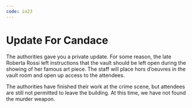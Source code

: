 ```yaml
---
code: io23
---
```


# Update For Candace

The authorities gave you a private update. For some reason, the late Roberta Rossi left instructions that the vault should be left open during the showing of her famous art piece. The staff will place hors d’oeuvres in the vault room and open up access to the attendees.

The authorities have finished their work at the crime scene, but attendees are still not permitted to leave the building. At this time, we have not found the murder weapon.
